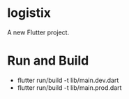 # logistix

A new Flutter project.

# Run and Build

- flutter run/build -t lib/main.dev.dart
- flutter run/build -t lib/main.prod.dart
